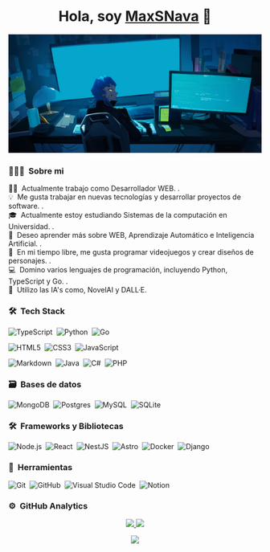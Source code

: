 <div align="center">
  <h1 align="center">Hola, soy <a href="">MaxSNava</a> 👋</h1>
</div>

![Max SNava Banner](https://github.com/MaxSNava/MaxSNava/blob/main/maxsnava_profile.png)

### 👨🏻‍💻 &nbsp;Sobre mi

👨‍💻 &nbsp;Actualmente trabajo como Desarrollador WEB. .\
💡 &nbsp;Me gusta trabajar en nuevas tecnologías y desarrollar proyectos de software. .\
🎓 &nbsp;Actualmente estoy estudiando Sistemas de la computación en Universidad. .\
🌱 &nbsp;Deseo aprender más sobre WEB, Aprendizaje Automático e Inteligencia Artificial. .\
👾 &nbsp;En mi tiempo libre, me gusta programar videojuegos y crear diseños de personajes. .\
💻 &nbsp;Domino varios lenguajes de programación, incluyendo Python, TypeScript y Go. .\
🤖 &nbsp;Utilizo las IA's como, NovelAI y DALL·E.

### 🛠 &nbsp;Tech Stack

![TypeScript](https://img.shields.io/badge/typescript-%23007ACC.svg?style=for-the-badge&logo=typescript&logoColor=white)&nbsp;
![Python](https://img.shields.io/badge/python-3670A0?style=for-the-badge&logo=python&logoColor=ffdd54)&nbsp;
![Go](https://img.shields.io/badge/go-%2300ADD8.svg?style=for-the-badge&logo=go&logoColor=white)&nbsp;

![HTML5](https://img.shields.io/badge/html5-%23E34F26.svg?style=for-the-badge&logo=html5&logoColor=white)&nbsp;
![CSS3](https://img.shields.io/badge/css3-%231572B6.svg?style=for-the-badge&logo=css3&logoColor=white)&nbsp;
![JavaScript](https://img.shields.io/badge/javascript-%23323330.svg?style=for-the-badge&logo=javascript&logoColor=%23F7DF1E)&nbsp;

![Markdown](https://img.shields.io/badge/markdown-%23000000.svg?style=for-the-badge&logo=markdown&logoColor=white)&nbsp;
![Java](https://img.shields.io/badge/java-%23ED8B00.svg?style=for-the-badge&logo=java&logoColor=white)&nbsp;
![C#](https://img.shields.io/badge/csharp-%23239120.svg?style=for-the-badge&logo=csharp&logoColor=white)&nbsp;
![PHP](https://img.shields.io/badge/php-%23777BB4.svg?style=for-the-badge&logo=php&logoColor=white)&nbsp;


### 🗃 &nbsp;Bases de datos

![MongoDB](https://img.shields.io/badge/MongoDB-%234ea94b.svg?style=for-the-badge&logo=mongodb&logoColor=white)&nbsp;
![Postgres](https://img.shields.io/badge/postgres-%23316192.svg?style=for-the-badge&logo=postgresql&logoColor=white)&nbsp;
![MySQL](https://img.shields.io/badge/mysql-%2300f.svg?style=for-the-badge&logo=mysql&logoColor=white)&nbsp;
![SQLite](https://img.shields.io/badge/sqlite-%2307405e.svg?style=for-the-badge&logo=sqlite&logoColor=white)&nbsp;


### 🛠 &nbsp;Frameworks y Bibliotecas

![Node.js](https://img.shields.io/badge/node.js-%2343853D.svg?style=for-the-badge&logo=node.js&logoColor=white)&nbsp;
![React](https://img.shields.io/badge/react-%2320232a.svg?style=for-the-badge&logo=react&logoColor=%2361DAFB)&nbsp;
![NestJS](https://img.shields.io/badge/nestjs-%23E0234E.svg?style=for-the-badge&logo=nestjs&logoColor=white)&nbsp;
![Astro](https://img.shields.io/badge/astro-%23000.svg?style=for-the-badge&logo=astro&logoColor=white)&nbsp;
![Docker](https://img.shields.io/badge/docker-%230db7ed.svg?style=for-the-badge&logo=docker&logoColor=white)&nbsp;
![Django](https://img.shields.io/badge/django-%23092E20.svg?style=for-the-badge&logo=django&logoColor=white)&nbsp;

### 🧰 &nbsp;Herramientas

![Git](https://img.shields.io/badge/git-%23F05033.svg?style=for-the-badge&logo=git&logoColor=white)&nbsp;
![GitHub](https://img.shields.io/badge/github-%23121011.svg?style=for-the-badge&logo=github&logoColor=white)&nbsp;
![Visual Studio Code](https://img.shields.io/badge/Visual%20Studio%20Code-0078d7.svg?style=for-the-badge&logo=visual-studio-code&logoColor=white)&nbsp;
![Notion](https://img.shields.io/badge/Notion-%23000000.svg?style=for-the-badge&logo=notion&logoColor=white)&nbsp;

### ⚙️ &nbsp;GitHub Analytics

<p align="center">
  <a href="https://github.com/MaxSNava">
    <img height="180em" src="https://github-readme-stats-eight-theta.vercel.app/api?username=MaxSNava&show_icons=true&theme=algolia&include_all_commits=true&count_private=true"/>
  </a>
  <a href="https://github.com/MaxSNava">
    <img height="180em" src="https://github-readme-stats-eight-theta.vercel.app/api/top-langs/?username=MaxSNava&layout=compact&langs_count=8&theme=algolia"/>
  </a>
</p>

<p align="center">
  <img height="180em" src="https://github-readme-streak-stats.herokuapp.com/?user=MaxSNava&theme=dark&hide_border=true"/>
</p>


